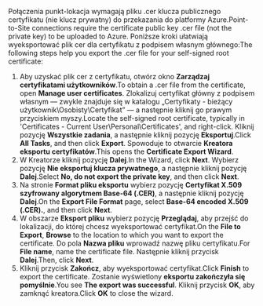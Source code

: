 <span data-ttu-id="0045d-101">Połączenia punkt-lokacja wymagają pliku .cer klucza publicznego certyfikatu (nie klucz prywatny) do przekazania do platformy Azure.</span><span class="sxs-lookup"><span data-stu-id="0045d-101">Point-to-Site connections require the certificate public key .cer file (not the private key) to be uploaded to Azure.</span></span> <span data-ttu-id="0045d-102">Poniższe kroki ułatwiają wyeksportować plik cer dla certyfikatu z podpisem własnym głównego:</span><span class="sxs-lookup"><span data-stu-id="0045d-102">The following steps help you export the .cer file for your self-signed root certificate:</span></span>

1. <span data-ttu-id="0045d-103">Aby uzyskać plik cer z certyfikatu, otwórz okno **Zarządzaj certyfikatami użytkowników**.</span><span class="sxs-lookup"><span data-stu-id="0045d-103">To obtain a .cer file from the certificate, open **Manage user certificates**.</span></span> <span data-ttu-id="0045d-104">Zlokalizuj certyfikat główny z podpisem własnym — zwykle znajduje się w katalogu „Certyfikaty - bieżący użytkownik\Osobisty\Certyfikat” — a następnie kliknij go prawym przyciskiem myszy.</span><span class="sxs-lookup"><span data-stu-id="0045d-104">Locate the self-signed root certificate, typically in 'Certificates - Current User\Personal\Certificates', and right-click.</span></span> <span data-ttu-id="0045d-105">Kliknij pozycję **Wszystkie zadania**, a następnie kliknij pozycję **Eksportuj**.</span><span class="sxs-lookup"><span data-stu-id="0045d-105">Click **All Tasks**, and then click **Export**.</span></span> <span data-ttu-id="0045d-106">Spowoduje to otwarcie **Kreatora eksportu certyfikatów**.</span><span class="sxs-lookup"><span data-stu-id="0045d-106">This opens the **Certificate Export Wizard**.</span></span>
2. <span data-ttu-id="0045d-107">W Kreatorze kliknij pozycję **Dalej**.</span><span class="sxs-lookup"><span data-stu-id="0045d-107">In the Wizard, click **Next**.</span></span> <span data-ttu-id="0045d-108">Wybierz pozycję **Nie eksportuj klucza prywatnego**, a następnie kliknij pozycję **Dalej**.</span><span class="sxs-lookup"><span data-stu-id="0045d-108">Select **No, do not export the private key**, and then click **Next**.</span></span>
3. <span data-ttu-id="0045d-109">Na stronie **Format pliku eksportu** wybierz pozycję **Certyfikat X.509 szyfrowany algorytmem Base-64 (.CER)**, a następnie kliknij pozycję **Dalej**.</span><span class="sxs-lookup"><span data-stu-id="0045d-109">On the **Export File Format** page, select **Base-64 encoded X.509 (.CER).**, and then click **Next**.</span></span> 
4. <span data-ttu-id="0045d-110">W obszarze **Eksport pliku** wybierz pozycję **Przeglądaj**, aby przejść do lokalizacji, do której chcesz wyeksportować certyfikat.</span><span class="sxs-lookup"><span data-stu-id="0045d-110">On the **File to Export**, **Browse** to the location to which you want to export the certificate.</span></span> <span data-ttu-id="0045d-111">Do pola **Nazwa pliku** wprowadź nazwę pliku certyfikatu.</span><span class="sxs-lookup"><span data-stu-id="0045d-111">For **File name**, name the certificate file.</span></span> <span data-ttu-id="0045d-112">Następnie kliknij przycisk **Dalej**.</span><span class="sxs-lookup"><span data-stu-id="0045d-112">Then, click **Next**.</span></span>
5. <span data-ttu-id="0045d-113">Kliknij przycisk **Zakończ**, aby wyeksportować certyfikat.</span><span class="sxs-lookup"><span data-stu-id="0045d-113">Click **Finish** to export the certificate.</span></span> <span data-ttu-id="0045d-114">Zostanie wyświetlony **eksportu zakończyła się pomyślnie**.</span><span class="sxs-lookup"><span data-stu-id="0045d-114">You see **The export was successful**.</span></span> <span data-ttu-id="0045d-115">Kliknij przycisk **OK**, aby zamknąć kreatora.</span><span class="sxs-lookup"><span data-stu-id="0045d-115">Click **OK** to close the wizard.</span></span>